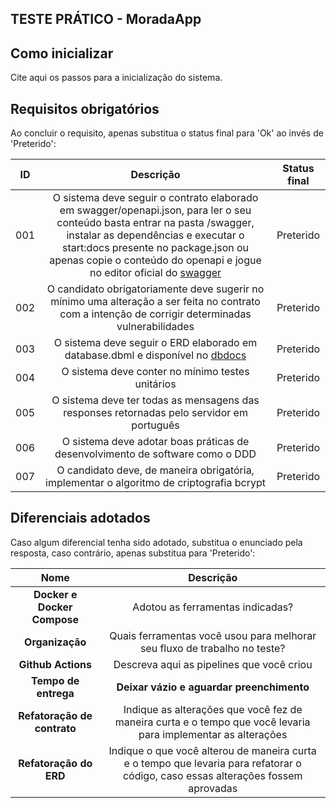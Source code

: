 ## TESTE PRÁTICO - MoradaApp

## Como inicializar
Cite aqui os passos para a inicialização do sistema.

## Requisitos obrigatórios
Ao concluir o requisito, apenas substitua o status final para 'Ok' ao invés de 'Preterido':

| ID | Descrição | Status final |
| -- |:---------:| :----------: |
| 001 | O sistema deve seguir o contrato elaborado em swagger/openapi.json, para ler o seu conteúdo basta entrar na pasta /swagger, instalar as dependências e executar o start:docs presente no package.json ou apenas copie o conteúdo do openapi e jogue no editor oficial do [swagger](https://editor.swagger.io/) | Preterido |
| 002 | O candidato obrigatoriamente deve sugerir no mínimo uma alteração a ser feita no contrato com a intenção de corrigir determinadas vulnerabilidades | Preterido |
| 003 | O sistema deve seguir o ERD elaborado em database.dbml e disponível no [dbdocs](https://dbdocs.io/N%C3%ADcolas%20Cleiton/MoradaAppTest) | Preterido |
| 004 | O sistema deve conter no mínimo testes unitários | Preterido |
| 005 | O sistema deve ter todas as mensagens das responses retornadas pelo servidor em português | Preterido |
| 006 | O sistema deve adotar boas práticas de desenvolvimento de software como o DDD | Preterido |
| 007 | O candidato deve, de maneira obrigatória, implementar o algoritmo de criptografia bcrypt | Preterido |


## Diferenciais adotados
Caso algum diferencial tenha sido adotado, substitua o enunciado pela resposta, caso contrário, apenas substitua para 'Preterido':

| Nome | Descrição |
| :--: | :-------: |
| **Docker e Docker Compose** | Adotou as ferramentas indicadas? |
| **Organização** | Quais ferramentas você usou para melhorar seu fluxo de trabalho no teste? |
| **Github Actions** | Descreva aqui as pipelines que você criou | 
| **Tempo de entrega** | **Deixar vázio e aguardar preenchimento** |
| **Refatoração de contrato** | Indique as alterações que você fez de maneira curta e o tempo que você levaria para implementar as alterações |
| **Refatoração do ERD** | Indique o que você alterou de maneira curta e o tempo que levaria para refatorar o código, caso essas alterações fossem aprovadas |
